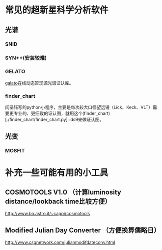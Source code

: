 # 常见的超新星科学分析软件
## 光谱
### SNID
### SYN++(安装较难)
### GELATO
[galato](https://gelato.tng.iac.es/gelato/)在线动态暂现源光谱证认库。
### finder_chart
闫圣钰写的python小程序，主要是每次较大口径望远镜（Lick、Keck、VLT）需要更专业的、更细致的证认图，就用这个(finder_chart)[./finder_chart/finder_chart.py]+ds9来做证认图。

## 光变
### MOSFIT

# 补充一些可能有用的小工具
## COSMOTOOLS V1.0 （计算luminosity distance/lookback time比较方便）
http://www.bo.astro.it/~cappi/cosmotools
## Modified Julian Day Converter （方便换算儒略日）
http://www.csgnetwork.com/julianmodifdateconv.html
